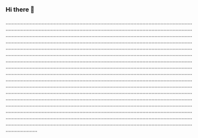 ### Hi there 👋

.................................................................................................................................................................................................................................................................................................................................................................................................................................................................................................................................................................................................................................................................................................................................................................................................................................................................................................................................................................................................................................................................................................................................................................................................................................................................................................................................................................................................................................................................................................................................................................................................................................................................................................................................................................................................................................................................................................................................................................................................................................................................................................................................................................................................................